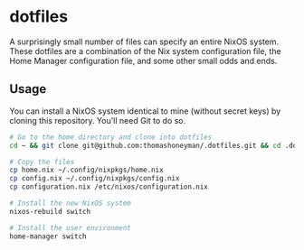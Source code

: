 # dotfiles

A surprisingly small number of files can specify an entire NixOS system. These dotfiles are a combination of the Nix system configuration file, the Home Manager configuration file, and some other small odds and ends. 

## Usage

You can install a NixOS system identical to mine (without secret keys) by cloning this repository. You'll need Git to do so.

```sh
# Go to the home directory and clone into dotfiles
cd ~ && git clone git@github.com:thomashoneyman/.dotfiles.git && cd .dotfiles

# Copy the files
cp home.nix ~/.config/nixpkgs/home.nix
cp config.nix ~/.config/nixpkgs/config.nix
cp configuration.nix /etc/nixos/configuration.nix

# Install the new NixOS system
nixos-rebuild switch

# Install the user environment
home-manager switch
```
